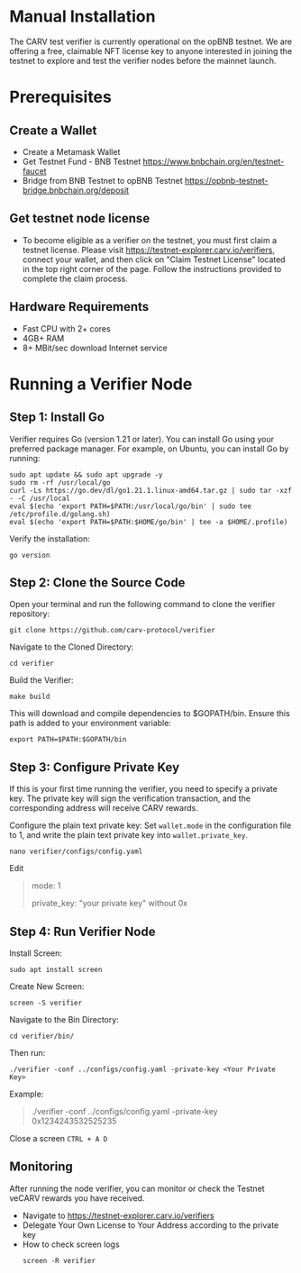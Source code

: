 # Manual Installation
The CARV test verifier is currently operational on the opBNB testnet. We are offering a free, claimable NFT license key to anyone interested in joining the testnet to explore and test the verifier nodes before the mainnet launch. 

# Prerequisites
## Create a Wallet
- Create a Metamask Wallet
- Get Testnet Fund - BNB Testnet https://www.bnbchain.org/en/testnet-faucet
- Bridge from BNB Testnet to opBNB Testnet https://opbnb-testnet-bridge.bnbchain.org/deposit
## Get testnet node license
- To become eligible as a verifier on the testnet, you must first claim a testnet license. Please visit https://testnet-explorer.carv.io/verifiers, connect your wallet, and then click on "Claim Testnet License" located in the top right corner of the page. Follow the instructions provided to complete the claim process.
## Hardware Requirements
- Fast CPU with 2+ cores
- 4GB+ RAM
- 8+ MBit/sec download Internet service

# Running a Verifier Node

## Step 1: Install Go
Verifier requires Go (version 1.21 or later). You can install Go using your preferred package manager. For example, on Ubuntu, you can install Go by running:
```shell
sudo apt update && sudo apt upgrade -y
sudo rm -rf /usr/local/go
curl -Ls https://go.dev/dl/go1.21.1.linux-amd64.tar.gz | sudo tar -xzf - -C /usr/local
eval $(echo 'export PATH=$PATH:/usr/local/go/bin' | sudo tee /etc/profile.d/golang.sh)
eval $(echo 'export PATH=$PATH:$HOME/go/bin' | tee -a $HOME/.profile)
```
Verify the installation:
```
go version
```

## Step 2: Clone the Source Code
Open your terminal and run the following command to clone the verifier repository:
```
git clone https://github.com/carv-protocol/verifier
```
Navigate to the Cloned Directory:
```
cd verifier
```
Build the Verifier:
```
make build
```
This will download and compile dependencies to $GOPATH/bin. Ensure this path is added to your environment variable:
```
export PATH=$PATH:$GOPATH/bin
```

## Step 3: Configure Private Key
If this is your first time running the verifier, you need to specify a private key. The private key will sign the verification transaction, and the corresponding address will receive CARV rewards.

Configure the plain text private key: Set `wallet.mode` in the configuration file to 1, and write the plain text private key into `wallet.private_key`. 
```
nano verifier/configs/config.yaml
```
Edit

> 
>  mode: 1
> 
> private_key: "your private key" without 0x
>

## Step 4: Run Verifier Node
Install Screen:
```
sudo apt install screen
```
Create New Screen:
```
screen -S verifier
```
Navigate to the Bin Directory:
```
cd verifier/bin/
```
Then run:
```
./verifier -conf ../configs/config.yaml -private-key <Your Private Key>
```
Example:
> ./verifier -conf ../configs/config.yaml -private-key 0x1234243532525235

Close a screen `CTRL + A D`

## Monitoring
After running the node verifier, you can monitor or check the Testnet veCARV rewards you have received.
- Navigate to https://testnet-explorer.carv.io/verifiers
- Delegate Your Own License to Your Address according to the private key
- How to check screen logs
  ```
  screen -R verifier
  ```